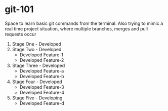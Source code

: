 # git-101
Space to learn basic git commands from the terminal. Also trying to mimic a real time project situation, where multiple branches, merges and pull requests occur

1. Stage One - Developed
2. Stage Two - Developed
   - Developed Feature-1
   - Developed Feature-2
3. Stage Three - Developed
   - Developed Feature-a
   - Developed Feature-b
4. Stage Four - Developed
   - Developed Feature-3
   - Developed Feature-4
5. Stage Five - Developing
   - Developed Feature-d
